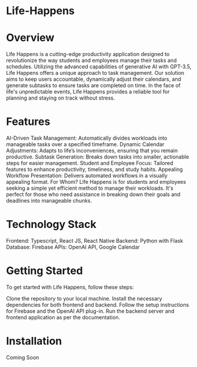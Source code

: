 # Life-Happens

# Overview
Life Happens is a cutting-edge productivity application designed to revolutionize the way students and employees manage their tasks and schedules. Utilizing the advanced capabilities of generative AI with GPT-3.5, Life Happens offers a unique approach to task management. Our solution aims to keep users accountable, dynamically adjust their calendars, and generate subtasks to ensure tasks are completed on time. In the face of life's unpredictable events, Life Happens provides a reliable tool for planning and staying on track without stress.

# Features
AI-Driven Task Management: Automatically divides workloads into manageable tasks over a specified timeframe.
Dynamic Calendar Adjustments: Adapts to life’s inconveniences, ensuring that you remain productive.
Subtask Generation: Breaks down tasks into smaller, actionable steps for easier management.
Student and Employee Focus: Tailored features to enhance productivity, timeliness, and study habits.
Appealing Workflow Presentation: Delivers automated workflows in a visually appealing format.
For Whom?
Life Happens is for students and employees seeking a simple yet efficient method to manage their workloads. It's perfect for those who need assistance in breaking down their goals and deadlines into manageable chunks.

# Technology Stack
Frontend: Typescript, React JS, React Native
Backend: Python with Flask
Database: Firebase
APIs: OpenAI API, Google Calendar

# Getting Started
To get started with Life Happens, follow these steps:

Clone the repository to your local machine.
Install the necessary dependencies for both frontend and backend.
Follow the setup instructions for Firebase and the OpenAI API plug-in.
Run the backend server and frontend application as per the documentation.


# Installation
Coming Soon